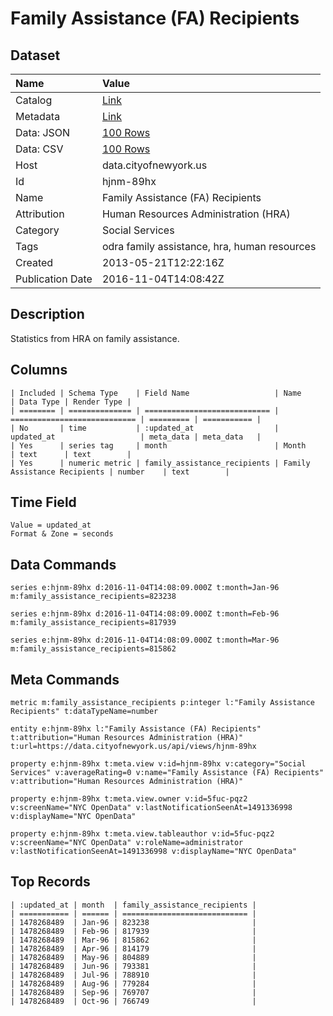 # Family Assistance (FA) Recipients

## Dataset

| Name | Value |
| :--- | :---- |
| Catalog | [Link](https://catalog.data.gov/dataset/odra-family-assistance-8a95c) |
| Metadata | [Link](https://data.cityofnewyork.us/api/views/hjnm-89hx) |
| Data: JSON | [100 Rows](https://data.cityofnewyork.us/api/views/hjnm-89hx/rows.json?max_rows=100) |
| Data: CSV | [100 Rows](https://data.cityofnewyork.us/api/views/hjnm-89hx/rows.csv?max_rows=100) |
| Host | data.cityofnewyork.us |
| Id | hjnm-89hx |
| Name | Family Assistance (FA) Recipients |
| Attribution | Human Resources Administration (HRA) |
| Category | Social Services |
| Tags | odra family assistance, hra, human resources |
| Created | 2013-05-21T12:22:16Z |
| Publication Date | 2016-11-04T14:08:42Z |

## Description

Statistics from HRA on family assistance.

## Columns

```ls
| Included | Schema Type    | Field Name                   | Name                         | Data Type | Render Type |
| ======== | ============== | ============================ | ============================ | ========= | =========== |
| No       | time           | :updated_at                  | updated_at                   | meta_data | meta_data   |
| Yes      | series tag     | month                        | Month                        | text      | text        |
| Yes      | numeric metric | family_assistance_recipients | Family Assistance Recipients | number    | text        |
```

## Time Field

```ls
Value = updated_at
Format & Zone = seconds
```

## Data Commands

```ls
series e:hjnm-89hx d:2016-11-04T14:08:09.000Z t:month=Jan-96 m:family_assistance_recipients=823238

series e:hjnm-89hx d:2016-11-04T14:08:09.000Z t:month=Feb-96 m:family_assistance_recipients=817939

series e:hjnm-89hx d:2016-11-04T14:08:09.000Z t:month=Mar-96 m:family_assistance_recipients=815862
```

## Meta Commands

```ls
metric m:family_assistance_recipients p:integer l:"Family Assistance Recipients" t:dataTypeName=number

entity e:hjnm-89hx l:"Family Assistance (FA) Recipients" t:attribution="Human Resources Administration (HRA)" t:url=https://data.cityofnewyork.us/api/views/hjnm-89hx

property e:hjnm-89hx t:meta.view v:id=hjnm-89hx v:category="Social Services" v:averageRating=0 v:name="Family Assistance (FA) Recipients" v:attribution="Human Resources Administration (HRA)"

property e:hjnm-89hx t:meta.view.owner v:id=5fuc-pqz2 v:screenName="NYC OpenData" v:lastNotificationSeenAt=1491336998 v:displayName="NYC OpenData"

property e:hjnm-89hx t:meta.view.tableauthor v:id=5fuc-pqz2 v:screenName="NYC OpenData" v:roleName=administrator v:lastNotificationSeenAt=1491336998 v:displayName="NYC OpenData"
```

## Top Records

```ls
| :updated_at | month  | family_assistance_recipients | 
| =========== | ====== | ============================ | 
| 1478268489  | Jan-96 | 823238                       | 
| 1478268489  | Feb-96 | 817939                       | 
| 1478268489  | Mar-96 | 815862                       | 
| 1478268489  | Apr-96 | 814179                       | 
| 1478268489  | May-96 | 804889                       | 
| 1478268489  | Jun-96 | 793381                       | 
| 1478268489  | Jul-96 | 788910                       | 
| 1478268489  | Aug-96 | 779284                       | 
| 1478268489  | Sep-96 | 769707                       | 
| 1478268489  | Oct-96 | 766749                       | 
```